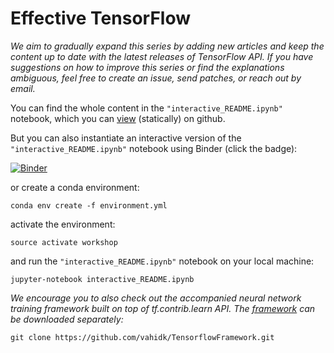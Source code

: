 # Effective TensorFlow

_We aim to gradually expand this series by adding new articles and keep the content up to date with the latest releases of TensorFlow API. If you have suggestions on how to improve this series or find the explanations ambiguous, feel free to create an issue, send patches, or reach out by email._

You can find the whole content in the `"interactive_README.ipynb"` notebook,
which you can [view](interactive_README.ipynb) (statically) on github.

But you can also instantiate an interactive version of the `"interactive_README.ipynb"` notebook using Binder (click the badge):

[![Binder](https://mybinder.org/badge.svg)](https://mybinder.org/v2/gh/MTDzi/EffectiveTensorflow/master?filepath=interactive_README.ipynb)

or create a conda environment:
```
conda env create -f environment.yml
```
activate the environment:
```
source activate workshop
```
and run the `"interactive_README.ipynb"` notebook on your local machine:
```
jupyter-notebook interactive_README.ipynb
```

 _We encourage you to also check out the accompanied neural network training framework built on top of tf.contrib.learn API. The [framework](https://github.com/vahidk/TensorflowFramework) can be downloaded separately:_
```
git clone https://github.com/vahidk/TensorflowFramework.git
```
